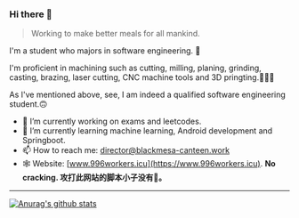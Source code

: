 ### Hi there 👋

> Working to make better meals for all mankind.

I'm a student who majors in software engineering. 🧙

I'm proficient in machining such as cutting, milling, planing, grinding, casting, brazing, laser cutting, CNC machine tools and 3D pringting.👨🏻‍🏭

As I've mentioned above, see, I am indeed a qualified software engineering student.🙃

- 🔭 I’m currently working on exams and leetcodes.
- 🌱 I’m currently learning machine learning, Android development and Springboot.
- 📫 How to reach me: director@blackmesa-canteen.work
- 🕸 Website: [www.996workers.icu](https://www.996workers.icu). **No cracking. 攻打此网站的脚本小子没有🐴。**
---
[![Anurag's github stats](https://github-readme-stats.vercel.app/api?username=Blackmesa-Canteen&show_icons=true&count_private=true)](https://github.com/anuraghazra/github-readme-stats)


